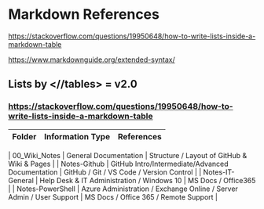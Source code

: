 # Markdown References

https://stackoverflow.com/questions/19950648/how-to-write-lists-inside-a-markdown-table

https://www.markdownguide.org/extended-syntax/

## Lists by <//tables> = v2.0

### https://stackoverflow.com/questions/19950648/how-to-write-lists-inside-a-markdown-table

| Folder     | Information Type    | References   |
| ------------------|:----------:|:----------:|

| 00_Wiki_Notes      | General Documentation | Structure / Layout of GitHub & Wiki & Pages |
| Notes-Github       | GitHub Intro/Intermediate/Advanced Documentation | GitHub / Git / VS Code / Version Control |
| Notes-IT-General      | Help Desk & IT Administration / Windows 10 | MS Docs / Office365 |
| Notes-PowerShell   | Azure Administration / Exchange Online / Server Admin / User Support | MS Docs / Office 365 / Remote Support |